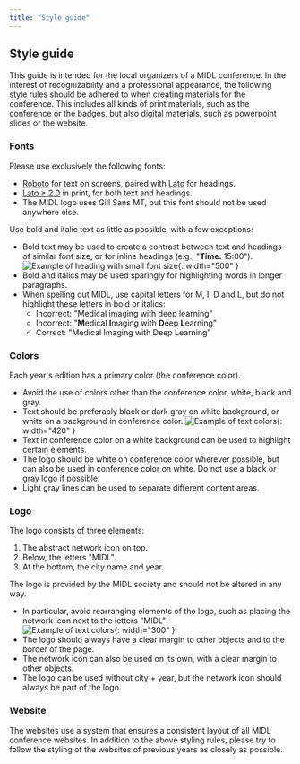 ```yaml
---
title: "Style guide"
---
```


## Style guide

This guide is intended for the local organizers of a MIDL conference. In the interest of recognizability and a professional
appearance, the following style rules should be adhered to when creating materials for the conference. This includes all kinds
of print materials, such as the conference or the badges, but also digital materials, such as powerpoint slides or the
website.

### Fonts

Please use exclusively the following fonts:

* [Roboto](https://fonts.google.com/specimen/Roboto) for text on screens, paired with [Lato](https://fonts.google.com/specimen/Lato) for headings.
* [Lato ≥ 2.0](http://www.latofonts.com/lato-free-fonts/) in print, for both text and headings.
* The MIDL logo uses Gill Sans MT, but this font should not be used anywhere else.

Use bold and italic text as little as possible, with a few exceptions:

* Bold text may be used to create a contrast between text and headings of similar font size, or for inline headings (e.g., "**Time:** 15:00").  
  ![Example of heading with small font size](/images/style-guide/bold-headings.png){: width="500" }  
* Bold and italics may be used sparingly for highlighting words in longer paragraphs.
* When spelling out MIDL, use capital letters for M, I, D and L, but do not highlight these letters
  in bold or italics:  
    - Incorrect: "Medical imaging with deep learning"
    - Incorrect: "**M**edical **I**maging with **D**eep **L**earning"
    - Correct: "Medical Imaging with Deep Learning"

### Colors

Each year's edition has a primary color (the conference color).

* Avoid the use of colors other than the conference color, white, black and gray.
* Text should be preferably black or dark gray on white background, or white on a background in conference color.
  ![Example of text colors](/images/style-guide/text-colors.png){: width="420" }  
* Text in conference color on a white background can be used to highlight certain elements.
* The logo should be white on conference color wherever possible, but can also be used in conference color on white.
  Do not use a black or gray logo if possible.
* Light gray lines can be used to separate different content areas.

### Logo

The logo consists of three elements:

1. The abstract network icon on top.
2. Below, the letters "MIDL".
3. At the bottom, the city name and year.

The logo is provided by the MIDL society and should not be altered in any way.

* In particular, avoid rearranging elements of the logo, such as placing the network icon next to the letters "MIDL":  
  ![Example of text colors](/images/style-guide/logo-rearranged.png){: width="300" }
* The logo should always have a clear margin to other objects and to the border of the page.
* The network icon can also be used on its own, with a clear margin to other objects.
* The logo can be used without city + year, but the network icon should always be part of the logo.

### Website

The websites use a system that ensures a consistent layout of all MIDL conference websites. In addition to the above styling
rules, please try to follow the styling of the websites of previous years as closely as possible.
